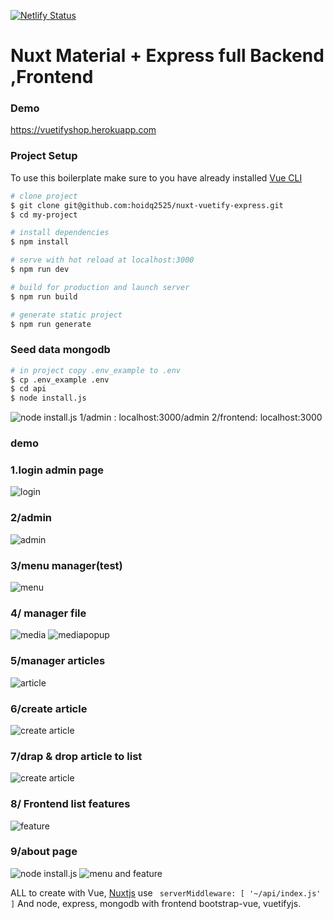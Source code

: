 [![Netlify Status](https://api.netlify.com/api/v1/badges/6d248400-2f19-4f30-aa78-6c77b6aa65c9/deploy-status)](https://app.netlify.com/sites/nuxt-material-admin/deploys)

# Nuxt Material + Express full Backend ,Frontend
### Demo

https://vuetifyshop.herokuapp.com

### Project Setup

To use this boilerplate make sure to you have already installed [Vue CLI](https://www.npmjs.com/package/@vue/cli)

```bash
# clone project
$ git clone git@github.com:hoidq2525/nuxt-vuetify-express.git
$ cd my-project

# install dependencies
$ npm install

# serve with hot reload at localhost:3000
$ npm run dev

# build for production and launch server
$ npm run build

# generate static project
$ npm run generate
```

### Seed data mongodb
```bash
# in project copy .env_example to .env
$ cp .env_example .env
$ cd api
$ node install.js
```
![node install.js](https://i.imgur.com/sFBkMAN.png)
1/admin : localhost:3000/admin
2/frontend: localhost:3000
### demo
### 1.login admin page
![login](https://i.imgur.com/xm4HTBE.png)
### 2/admin
![admin](https://i.imgur.com/HlIKs0x.png)
### 3/menu manager(test)
![menu](https://i.imgur.com/bDdvXDl.png)
### 4/ manager file
![media](https://i.imgur.com/crsNQpF.png)
![mediapopup](https://i.imgur.com/LtTqMfZ.png)
### 5/manager articles
![article](https://i.imgur.com/Q4BhyuK.png)
### 6/create article
![create article](https://i.imgur.com/KI00G1l.png)
### 7/drap & drop article to list
![create article](https://i.imgur.com/Ij191xN.png)
###  8/ Frontend list features
![feature](https://i.imgur.com/tTFEvfm.png)
### 9/about page
![node install.js](https://i.imgur.com/eNy6GyH.png)
![menu and feature](https://i.imgur.com/6UpQcu9.png)




ALL to create with Vue, [Nuxtjs](https://nuxtjs.org/) use ``` serverMiddleware: [
        '~/api/index.js'
    ]``` And node, express, mongodb with frontend bootstrap-vue, vuetifyjs.

